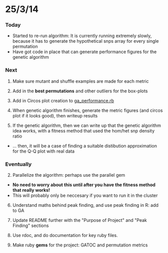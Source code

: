 25/3/14
========================================================

### Today

- Started to re-run algorithm: It is currently running extremely slowly, because it has to generate the hypothetical snps array for every single permutation
- Have got code in place that can generate performance figures for the genetic algorithm

### Next

1. Make sure mutant and shuffle examples are made for each metric

1. Add in the **best permutations** and other outliers for the box-plots

1. Add in Circos plot creation to [ga_performance.rb](https://github.com/edwardchalstrey1/fragmented_genome_with_snps/blob/normal/ga_performance.rb)

2. When genetic algorithm finishes, generate the metric figures (and circos plot if it looks good), then writeup results

3. If the genetic algorithm, then we can write up that the genetic algorithm idea works, with a fitness method that used the hom/het snp density ratio
 - ... then, it will be a case of finding a suitable distibution approximation for the Q-Q plot with real data

### Eventually

2. Parallelize the algorithm: perhaps use the parallel gem
 - **No need to worry about this until after you have the fitness method that really works!**
 - This will probably only be neccesary if you want to run it in the cluster

6. Understand maths behind peak finding, and use peak finding in R: add to GA

7. Update README further with the "Purpose of Project" and "Peak Finding" sections

2. Use rdoc, and do documentation for key ruby files.

3. Make ruby **gems** for the project: GATOC and permutation metrics

